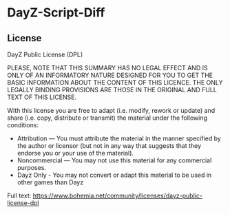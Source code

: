 # DayZ-Script-Diff
## License
DayZ Public License (DPL)

PLEASE, NOTE THAT THIS SUMMARY HAS NO LEGAL EFFECT AND IS ONLY OF AN INFORMATORY NATURE DESIGNED FOR YOU TO GET THE BASIC INFORMATION ABOUT THE CONTENT OF THIS LICENCE. THE ONLY LEGALLY BINDING PROVISIONS ARE THOSE IN THE ORIGINAL AND FULL TEXT OF THIS LICENSE.

With this license you are free to adapt (i.e. modify, rework or update) and share (i.e. copy, distribute or transmit) the material under the following conditions:

- Attribution — You must attribute the material in the manner specified by the author or licensor (but not in any way that suggests that they endorse you or your use of the material).
- Noncommercial — You may not use this material for any commercial purposes.
- Dayz Only - You may not convert or adapt this material to be used in other games than Dayz

Full text: https://www.bohemia.net/community/licenses/dayz-public-license-dpl
